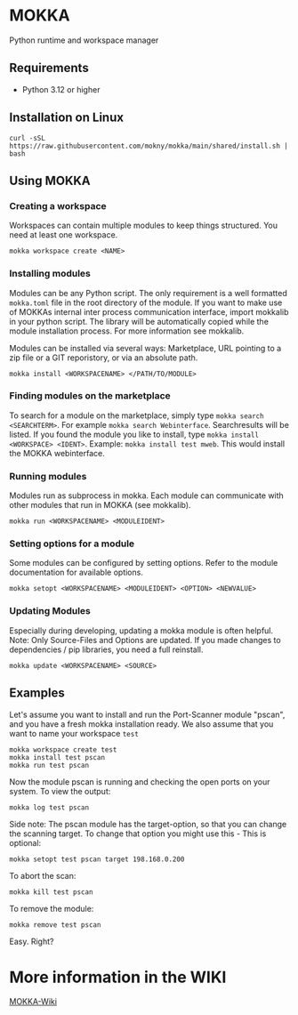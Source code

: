 # MOKKA
Python runtime and workspace manager

## Requirements
- Python 3.12 or higher

## Installation on Linux
```
curl -sSL https://raw.githubusercontent.com/mokny/mokka/main/shared/install.sh | bash
```

## Using MOKKA

### Creating a workspace
Workspaces can contain multiple modules to keep things structured. You need at least one workspace.
```
mokka workspace create <NAME>
```

### Installing modules
Modules can be any Python script. The only requirement is a well formatted `mokka.toml` file in the root directory of the module. If you want to make use of MOKKAs internal inter process communication interface, import mokkalib in your python script. The library will be automatically copied while the module installation process. For more information see mokkalib.

Modules can be installed via several ways: Marketplace, URL pointing to a zip file or a GIT reporistory, or via an absolute path.
```
mokka install <WORKSPACENAME> </PATH/TO/MODULE>
```

### Finding modules on the marketplace
To search for a module on the marketplace, simply type ```mokka search <SEARCHTERM>```. For example ```mokka search Webinterface```. Searchresults will be listed. If you found the module you like to install, type ```mokka install <WORKSPACE> <IDENT>```. Example: ```mokka install test mweb```. This would install the MOKKA webinterface.

### Running modules
Modules run as subprocess in mokka. Each module can communicate with other modules that run in MOKKA (see mokkalib).
```
mokka run <WORKSPACENAME> <MODULEIDENT>
```

### Setting options for a module
Some modules can be configured by setting options. Refer to the module documentation for available options.
```
mokka setopt <WORKSPACENAME> <MODULEIDENT> <OPTION> <NEWVALUE>
```

### Updating Modules
Especially during developing, updating a mokka module is often helpful. Note: Only Source-Files and Options are updated. If you made changes to dependencies / pip libraries, you need a full reinstall.
```
mokka update <WORKSPACENAME> <SOURCE>
```

## Examples
Let's assume you want to install and run the Port-Scanner module "pscan", and you have a fresh mokka installation ready. We also assume that you want to name your workspace `test`
```
mokka workspace create test
mokka install test pscan
mokka run test pscan
```
Now the module pscan is running and checking the open ports on your system. To view the output:
```
mokka log test pscan
```

Side note: The pscan module has the target-option, so that you can change the scanning target. To change that option you might use this - This is optional:
```
mokka setopt test pscan target 198.168.0.200
```

To abort the scan:
```
mokka kill test pscan
```

To remove the module:
```
mokka remove test pscan
```

Easy. Right?

# More information in the WIKI
[MOKKA-Wiki](https://github.com/mokny/mokka/wiki)
